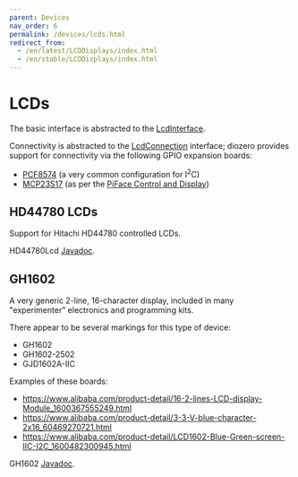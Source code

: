 ```yaml
---
parent: Devices
nav_order: 6
permalink: /devices/lcds.html
redirect_from:
  - /en/latest/LCDDisplays/index.html
  - /en/stable/LCDDisplays/index.html
---
```


# LCDs

The basic interface is abstracted to the [LcdInterface](https://www.javadoc.io/doc/com.diozero/diozero-core/latest/com/diozero/devices/LcdInterface.html).

Connectivity is abstracted to the [LcdConnection](https://www.javadoc.io/doc/com.diozero/diozero-core/latest/com/diozero/devices/LcdConnection.html)
interface; diozero provides support for connectivity via the following GPIO expansion boards:

+ [PCF8574](3_ExpansionBoards.md#pcf8574) (a very common configuration for I<sup>2</sup>C)
+ [MCP23S17](3_ExpansionBoards.md#mcp23xxx) (as per the [PiFace Control and Display](http://www.piface.org.uk/products/piface_control_and_display/))

## HD44780 LCDs

Support for Hitachi HD44780 controlled LCDs.

HD44780Lcd [Javadoc](https://www.javadoc.io/doc/com.diozero/diozero-core/latest/com/diozero/devices/HD44780Lcd.html).

## GH1602

A very generic 2-line, 16-character display, included in many "experimenter" electronics and programming kits.

There appear to be several markings for this type of device:

* GH1602
* GH1602-2502
* GJD1602A-IIC

Examples of these boards:
- https://www.alibaba.com/product-detail/16-2-lines-LCD-display-Module_1600367555249.html
- https://www.alibaba.com/product-detail/3-3-V-blue-character-2x16_60469270721.html
- https://www.alibaba.com/product-detail/LCD1602-Blue-Green-screen-IIC-I2C_1600482300945.html

GH1602 [Javadoc](https://www.javadoc.io/doc/com.diozero/diozero-core/latest/com/diozero/devices/GH1602Lcd.html).
